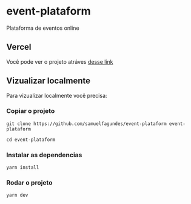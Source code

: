 # event-plataform

Plataforma de eventos online

## Vercel

Você pode ver o projeto atráves [desse link](https://event-plataform-weld-three.vercel.app/)

## Vizualizar localmente

Para vizualizar localmente você precisa:

### Copiar o projeto

```
git clone https://github.com/samuelfagundes/event-plataform event-plataform
```

```
cd event-plataform
```

### Instalar as dependencias

```
yarn install
```


### Rodar o projeto

```
yarn dev
```
